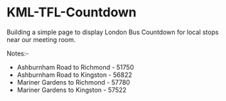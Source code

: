 KML-TFL-Countdown
=================

Building a simple page to display London Bus Countdown for local stops near our meeting room.

Notes:-
* Ashburnham Road to Richmond - 51750
* Ashburnham Road to Kingston - 56822
* Mariner Gardens to Richmond - 57780
* Mariner Gardens to Kingston - 57522
